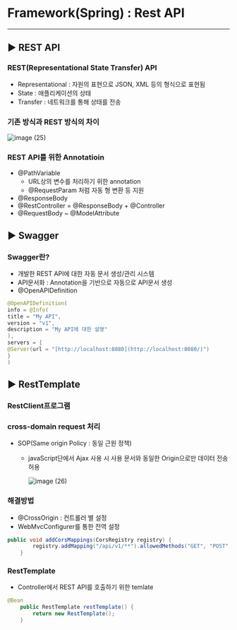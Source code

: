 # Framework(Spring) : Rest API
---

## ▶️ REST API

### REST(Representational State Transfer) API

- Representational : 자원의 표현으로 JSON, XML 등의 형식으로 표현됨
- State : 애플리케이션의 상태
- Transfer : 네트워크를 통해 상태를 전송

### 기존 방식과 REST 방식의 차이

![image (25)](https://github.com/user-attachments/assets/5211ede9-7753-4681-907c-582001b32ec3)

### REST API를 위한 Annotatioin

- @PathVariable
    - URL상의 변수를 처리하기 위한 annotation
    - @RequestParam 처럼 자동 형 변환 등 지원
- @ResponseBody
- @RestController =  @ResponseBody + @Controller
- @RequestBody ~ @ModelAttribute

## ▶️ Swagger

### Swagger란?

- 개발한 REST API에 대한 자동 문서 생성/관리 시스템
- API문서화 : Annotation을 기반으로 자동으로 API문서 생성
- @OpenAPIDefinition

```java
@OpenAPIDefinition(
info = @Info(
title = "My API",
version = "v1",
description = "My API에 대한 설명"
),
servers = {
@Server(url = "[http://localhost:8080](http://localhost:8080/)")
}
)
```

## ▶️ RestTemplate

### RestClient프로그램

### cross-domain request 처리

- SOP(Same origin Policy : 동일 근원 정책)
    - javaScript단에서 Ajax 사용 시 사용 문서와 동일한 Origin으로만 데이터 전송 허용
        
        ![image (26)](https://github.com/user-attachments/assets/e5471672-3adf-48d9-85b4-d63413613a6a)

    

### 해결방법

- @CrossOrigin : 컨트롤러 별 설정
- WebMvcConfigurer를 통한 전역 설정

```java
public void addCorsMappings(CorsRegistry registry) {
		registry.addMapping("/api/v1/**").allowedMethods("GET", "POST", "DELETE", "PUT", "HEAD", "PATCH");
	}
```

### RestTemplate

- Controller에서 REST API를 호출하기 위한 temlate

```java
@Bean
	public RestTemplate restTemplate() {
		return new RestTemplate();
	}
```

